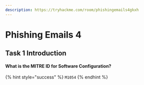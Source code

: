 ```yaml
---
description: https://tryhackme.com/room/phishingemails4gkxh
---
```


# Phishing Emails 4

## Task 1 Introduction

#### What is the MITRE ID for Software Configuration?

{% hint style="success" %}
`M1054`
{% endhint %}

